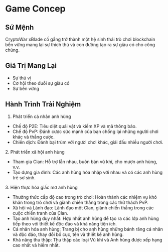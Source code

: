 # Game Concep

## Sứ Mệnh

CryptoWar xBlade cố gắng trở thành một hệ sinh thái trò chơi blockchain bền vững mang lại sự thích thú và con đường tạo ra sự giàu có cho công chúng.

## Giá Trị Mang Lại

* Sự thú vị
* Cơ hội theo đuổi sự giàu có
* Sự bền vững

## Hành Trình Trải Nghiệm

1. Phát triển cá nhân anh hùng

* Chế độ P2E: Tiêu diệt quái vật và kiếm XP và mã thông báo.
* Chế độ PvP: Đánh cược sức mạnh của bạn chống lại những người chơi khác và thắng cược.
* Chiến dịch: Đánh bại trùm với người chơi khác, giải đấu nhiều người chơi.

&#x20; 2\. Phát triển xã hội anh hùng

* Tham gia Clan: Hỗ trợ lẫn nhau, buôn bán vũ khí, cho mượn anh hùng, v.v.
* Tạo dựng gia đình: Các anh hùng hòa nhập với nhau và có các anh hùng trẻ sơ sinh.

&#x20; 3\. Hiện thực hóa giấc mơ anh hùng

* Thưởng thức cấp độ cao trong trò chơi: Hoàn thành các nhiệm vụ khó khăn trong trò chơi và giành chiến thắng trong các thử thách PvP.
* Xã hội và Lãnh đạo: Lãnh đạo một Clan, giành chiến thắng trong các cuộc chiến tranh của Clan.
* Tạo anh hùng duy nhất: Hợp nhất anh hùng để tạo ra các lớp anh hùng tiếp theo với thiết kế độc đáo và khả năng tiện ích.
* Cá nhân hóa anh hùng: Trang bị cho anh hùng những bánh răng cá nhân và độc đáo, thay đổi bố cục, tên và thiết kế anh hùng.
* Khả năng thu thập: Thu thập các loại Vũ khí và Anh hùng được xếp hạng cao nhất và hiếm nhất.
